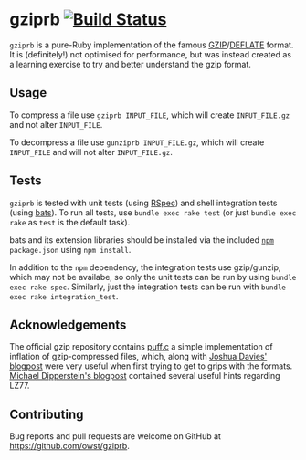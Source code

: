 # gziprb [![Build Status](https://travis-ci.org/owst/gziprb.svg?branch=master)](https://travis-ci.org/owst/gziprb)

`gziprb` is a pure-Ruby implementation of the famous [GZIP][3]/[DEFLATE][7]
format. It is (definitely!) not optimised for performance, but was instead
created as a learning exercise to try and better understand the gzip format.

## Usage

To compress a file use `gziprb INPUT_FILE`, which will create `INPUT_FILE.gz`
and not alter `INPUT_FILE`.

To decompress a file use `gunziprb INPUT_FILE.gz`, which will create
`INPUT_FILE` and will not alter `INPUT_FILE.gz`.

## Tests

`gziprb` is tested with unit tests (using [RSpec][5]) and shell integration
tests (using [bats][6]). To run all tests, use `bundle exec rake test` (or just
`bundle exec rake` as `test` is the default task).

bats and its extension libraries should be installed via the included
[`npm`][4] `package.json` using `npm install`.

In addition to the `npm` dependency, the integration tests use gzip/gunzip,
which may not be availabe, so only the unit tests can be run by using `bundle
exec rake spec`. Similarly, just the integration tests can be run with `bundle
exec rake integration_test`.

## Acknowledgements

The official gzip repository contains [puff.c][1] a simple implementation of
inflation of gzip-compressed files, which, along with [Joshua Davies'
blogpost][2] were very useful when first trying to get to grips with the
formats. [Michael Dipperstein's blogpost][8] contained several useful hints
regarding LZ77.

## Contributing

Bug reports and pull requests are welcome on GitHub at
https://github.com/owst/gziprb.

[1]: https://github.com/madler/zlib/blob/master/contrib/puff/puff.c
[2]: http://commandlinefanatic.com/cgi-bin/showarticle.cgi?article=art001
[3]: https://tools.ietf.org/html/rfc1951
[4]: https://www.npmjs.com/
[5]: http://rspec.info/
[6]: https://github.com/sstephenson/bats
[7]: https://tools.ietf.org/html/rfc1952
[8]: http://michael.dipperstein.com/lzss/
